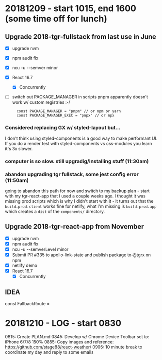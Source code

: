 # 20181209 - start 1015, end 1600 (some time off for lunch)

## Upgrade 2018-tgr-fullstack from last use in June
- [x] upgrade nvm
- [x] npm audit fix
- [x] ncu -u --semver minor
- [x] React 16.7
  - [x] Concurrently
- [ ] switch out PACKAGE_MANAGER in scripts
  pnpm apparently doesn't work w/ custom registries :-/

  ```
    const PACKAGE_MANAGER = "pnpm" // or npm or yarn
    const PACKAGE_MANAGER_EXEC = "pnpx" // or npx
  ```

### Considered replacing GX w/ styled-layout but...
I don't think using styled-components is a good way to make performant UI.
If you do a render test with styled-components vs css-modules you learn it's 3x slower.

### computer is so slow. still upgradig/installing stuff (11:30am)
### abandon upgrading tgr fullstack, some jest config error (11:50am)
going to abandon this path for now and switch to my backup plan - start with my tgr-react-app that I used a couple weeks ago. I thought it was missing prod scripts which is why I didn't start with it - it turns out that the `build.prod.client` works fine for netlify, what I'm missing is `build.prod.app` which creates a `dist` of the `components/` directory.

## Upgrade 2018-tgr-react-app from November
- [x] upgrade nvm
- [x] npm audit fix
- [x] ncu -u  --semverLevel minor
- [x] Submit PR #335 to apollo-link-state and publish package to @tgrx on npm
- [x] netlify demo
- [x] React 16.7
  - [x] Concurrently

## IDEA
const FallbackRoute = <R p='/config/services/' c={ConfigServices} exact />
<Routes>
  <AuthWall isAuthed={isDecryptedTokenInMemory} fallback={FallbackRoute}>
    <R p='/' c={WeatherForecast} exact />
    <R p='/config/app/' c={ConfigApp} exact />
    <R p='/config/locations' c={ConfigLocations} exact />
    <R p='/config/services' c={FallbackRoute} exact />
    <R p='/weather/details?queryId=:queryId' c={} exact />
  </AuthWall>
</Routes>

# 20181210 - LOG - start 0830

0815: Create PLAN.md
0845: Develop w/ Chrome Device Toolbar set to: iPhone 6/7/8 150%
0855: Copy images and reference: https://github.com/stage88/react-weather/
0905: 10 minute break to coordinate my day and reply to some emails

